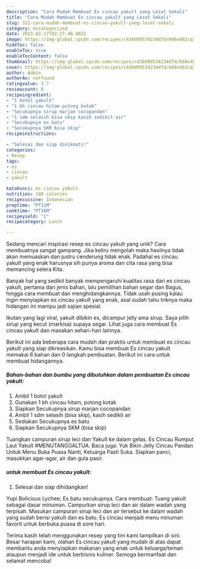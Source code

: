 ```yaml
---
description: "Cara Mudah Membuat Es cincau yakult yang Lezat Sekali"
title: "Cara Mudah Membuat Es cincau yakult yang Lezat Sekali"
slug: 321-cara-mudah-membuat-es-cincau-yakult-yang-lezat-sekali
category: Uncategorized
date: 2023-02-17T02:27:46.802Z
image: https://img-global.cpcdn.com/recipes/c438d09534234d7d/680x482cq70/es-cincau-yakult-foto-resep-utama.jpg
hideToc: false
enableToc: true
enableTocContent: false
thumbnail: https://img-global.cpcdn.com/recipes/c438d09534234d7d/680x482cq70/es-cincau-yakult-foto-resep-utama.jpg
cover: https://img-global.cpcdn.com/recipes/c438d09534234d7d/680x482cq70/es-cincau-yakult-foto-resep-utama.jpg
author: Admin
authorAv: notfound
ratingvalue: 3.7
reviewcount: 8
recipeingredient:
- "1 botol yakult"
- "1 bh cincau hitam potong kotak"
- "Secukupnya sirup marjan cocopandan"
- "1 sdm selasih bisa skip kasih sedikit air"
- "Secukupnya es batu"
- "Secukupnya SKM bisa skip"
recipeinstructions:

- "Selesai dan siap dinikmati!"
categories:
- Resep
tags:
- es
- cincau
- yakult

katakunci: es cincau yakult 
nutrition: 140 calories
recipecuisine: Indonesian
preptime: "PT11M"
cooktime: "PT36M"
recipeyield: "1"
recipecategory: Lunch

---
```





Sedang mencari inspirasi resep es cincau yakult yang unik? Cara membuatnya sangat gampang. Jika keliru mengolah maka hasilnya tidak akan memuaskan dan justru cenderung tidak enak. Padahal es cincau yakult yang enak harusnya sih punya aroma dan cita rasa yang bisa memancing selera Kita.





Banyak hal yang sedikit banyak mempengaruhi kualitas rasa dari es cincau yakult, pertama dari jenis bahan, lalu pemilihan bahan segar dan Bagus, hingga cara membuat dan menghidangkannya. Tidak usah pusing kalau ingin menyiapkan es cincau yakult yang enak,      asal sudah tahu triknya maka hidangan ini mampu jadi sajian spesial.














Ikutan yang lagi viral, yakult dibikin es, dicampur jelly ama sirup. Saya pilih sirup yang kecut (markisa) supaya segar. Lihat juga cara membuat Es cincau yakult dan masakan sehari-hari lainnya.






Berikut ini ada beberapa cara mudah dan praktis untuk membuat es cincau yakult yang siap dikreasikan. Kamu bisa membuat Es cincau yakult memakai 6 bahan dan 0 langkah pembuatan. Berikut ini cara untuk membuat hidangannya.

<!--inarticleads1-->

##### Bahan-bahan dan bumbu yang dibutuhkan dalam pembuatan Es cincau yakult:

1. Ambil 1 botol yakult
1. Gunakan 1 bh cincau hitam, potong kotak
1. Siapkan Secukupnya sirup marjan cocopandan
1. Ambil 1 sdm selasih (bisa skip), kasih sedikit air
1. Sediakan Secukupnya es batu
1. Siapkan Secukupnya SKM (bisa skip)


Tuangkan campuran sirup leci dan Yakult ke dalam gelas. Es Cincau Rumput Laut Yakult #MENUTANGGALTUA. Baca juga: Yuk Bikin Jelly Cincau Pandan Untuk Menu Buka Puasa Nanti, Keluarga Pasti Suka. Siapkan panci, masukkan agar-agar, air dan gula pasir. 

<!--inarticleads2-->

#####  untuk membuat Es cincau yakult:


1. Selesai dan siap dihidangkan!

Yupi Bolicious Lychee; Es batu secukupnya. Cara membuat: Tuang yakult sebagai dasar minuman. Campurkan sirup leci dan air dalam wadah yang terpisah. Masukan campuran sirup leci dan air tersebut ke dalam wadah yang sudah berisi yakult dan es batu. Es cincau menjadi menu minuman favorit untuk berbuka puasa di sore hari. 

Terima kasih telah menggunakan resep yang tim kami tampilkan di sini. Besar harapan kami, olahan Es cincau yakult yang mudah di atas dapat membantu anda menyiapkan makanan yang enak untuk keluarga/teman ataupun menjadi ide untuk berbisnis kuliner. Semoga bermanfaat dan selamat mencoba!
